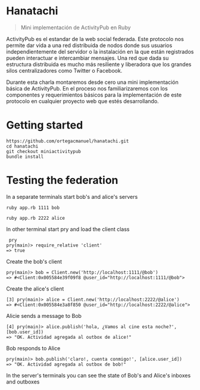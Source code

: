 # Hanatachi

 > Mini implementación de ActivityPub en Ruby

 ActivityPub es el estandar de la web social federada. Este protocolo nos permite dar vida a una red distribuida de nodos donde sus usuarios independientemente del servidor o la instalación en la que están registrados pueden interactuar e intercambiar mensajes. Una red que dada su estructura distribuida es mucho más resiliente y liberadora que los grandes silos centralizadores como Twitter o Facebook.

 Durante esta charla montaremos desde cero una mini implementación básica de ActivityPub. En el proceso nos familiarizaremos con los componentes y requerimientos básicos para la implementación de este protocolo en cualquier proyecto web que estés desarrollando.

 # Getting started

 ```
 https://github.com/ortegacmanuel/hanatachi.git
 cd hanatachi
 git checkout miniactivitypub
 bundle install
 ```

 # Testing the federation

 In a separate terminals start bob's and alice's servers

 ```
 ruby app.rb 1111 bob
 ```

 ```
 ruby app.rb 2222 alice
 ```

In other terminal start pry and load the client class

```
 pry
pry(main)> require_relative 'client'
=> true
```
Create the bob's client

```
pry(main)> bob = Client.new('http://localhost:1111/@bob')
=> #<Client:0x005584e39f09f8 @user_id="http://localhost:1111/@bob">
```

Create the alice's client

```
[3] pry(main)> alice = Client.new('http://localhost:2222/@alice')
=> #<Client:0x005584e3a8f850 @user_id="http://localhost:2222/@alice">
```

Alicie sends a message to Bob

```
[4] pry(main)> alice.publish('hola, ¿Vamos al cine esta noche?', [bob.user_id])
=> "OK. Actividad agregada al outbox de alice!"
```

Bob responds to Alice


```
pry(main)> bob.publish('claro!, cuenta conmigo!', [alice.user_id])
=> "OK. Actividad agregada al outbox de bob!"
```

In the server's terminals you can see the state of Bob's and Alice's inboxes and outboxes

